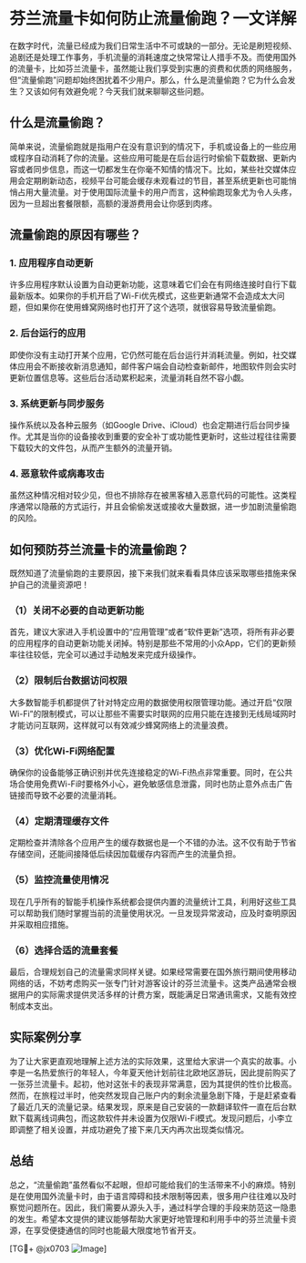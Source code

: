 # 芬兰流量卡如何防止流量偷跑？一文详解

在数字时代，流量已经成为我们日常生活中不可或缺的一部分。无论是刷短视频、追剧还是处理工作事务，手机流量的消耗速度之快常常让人措手不及。而使用国外的流量卡，比如芬兰流量卡，虽然能让我们享受到实惠的资费和优质的网络服务，但“流量偷跑”问题却始终困扰着不少用户。那么，什么是流量偷跑？它为什么会发生？又该如何有效避免呢？今天我们就来聊聊这些问题。

## 什么是流量偷跑？

简单来说，流量偷跑就是指用户在没有意识到的情况下，手机或设备上的一些应用或程序自动消耗了你的流量。这些应用可能是在后台运行时偷偷下载数据、更新内容或者同步信息，而这一切都发生在你毫不知情的情况下。比如，某些社交媒体应用会定期刷新动态，视频平台可能会缓存未观看过的节目，甚至系统更新也可能悄悄占用大量流量。对于使用国际流量卡的用户而言，这种偷跑现象尤为令人头疼，因为一旦超出套餐限额，高额的漫游费用会让你感到肉疼。

## 流量偷跑的原因有哪些？

### 1. **应用程序自动更新**
许多应用程序默认设置为自动更新功能，这意味着它们会在有网络连接时自行下载最新版本。如果你的手机开启了Wi-Fi优先模式，这些更新通常不会造成太大问题，但如果你在使用蜂窝网络时也打开了这个选项，就很容易导致流量偷跑。

### 2. **后台运行的应用**
即使你没有主动打开某个应用，它仍然可能在后台运行并消耗流量。例如，社交媒体应用会不断接收新消息通知，邮件客户端会自动检查新邮件，地图软件则会实时更新位置信息等。这些后台活动累积起来，流量消耗自然不容小觑。

### 3. **系统更新与同步服务**
操作系统以及各种云服务（如Google Drive、iCloud）也会定期进行后台同步操作。尤其是当你的设备接收到重要的安全补丁或功能性更新时，这些过程往往需要下载较大的文件包，从而产生额外的流量开销。

### 4. **恶意软件或病毒攻击**
虽然这种情况相对较少见，但也不排除存在被黑客植入恶意代码的可能性。这类程序通常以隐蔽的方式运行，并且会偷偷发送或接收大量数据，进一步加剧流量偷跑的风险。

## 如何预防芬兰流量卡的流量偷跑？

既然知道了流量偷跑的主要原因，接下来我们就来看看具体应该采取哪些措施来保护自己的流量资源吧！

### （1）关闭不必要的自动更新功能
首先，建议大家进入手机设置中的“应用管理”或者“软件更新”选项，将所有非必要的应用程序的自动更新功能关闭掉。特别是那些不常用的小众App，它们的更新频率往往较低，完全可以通过手动触发来完成升级操作。

### （2）限制后台数据访问权限
大多数智能手机都提供了针对特定应用的数据使用权限管理功能。通过开启“仅限Wi-Fi”的限制模式，可以让那些不需要实时联网的应用只能在连接到无线局域网时才能访问互联网，这样就可以有效减少蜂窝网络上的流量浪费。

### （3）优化Wi-Fi网络配置
确保你的设备能够正确识别并优先连接稳定的Wi-Fi热点非常重要。同时，在公共场合使用免费Wi-Fi时要格外小心，避免敏感信息泄露，同时也防止意外点击广告链接而导致不必要的流量消耗。

### （4）定期清理缓存文件
定期检查并清除各个应用产生的缓存数据也是一个不错的办法。这不仅有助于节省存储空间，还能间接降低后续因加载缓存内容而产生的流量负担。

### （5）监控流量使用情况
现在几乎所有的智能手机操作系统都会提供内置的流量统计工具，利用好这些工具可以帮助我们随时掌握当前的流量使用状况。一旦发现异常波动，应及时查明原因并采取相应措施。

### （6）选择合适的流量套餐
最后，合理规划自己的流量需求同样关键。如果经常需要在国外旅行期间使用移动网络的话，不妨考虑购买一张专门针对游客设计的芬兰流量卡。这类产品通常会根据用户的实际需求提供灵活多样的计费方案，既能满足日常通讯需求，又能有效控制成本支出。

## 实际案例分享

为了让大家更直观地理解上述方法的实际效果，这里给大家讲一个真实的故事。小李是一名热爱旅行的年轻人，今年夏天他计划前往北欧地区游玩，因此提前购买了一张芬兰流量卡。起初，他对这张卡的表现非常满意，因为其提供的性价比极高。然而，在旅程过半时，他突然发现自己账户内的剩余流量急剧下降，于是赶紧查看了最近几天的流量记录。结果发现，原来是自己安装的一款翻译软件一直在后台默默下载离线词典包，而这款软件并未设置为仅限Wi-Fi模式。发现问题后，小李立即调整了相关设置，并成功避免了接下来几天内再次出现类似情况。

## 总结

总之，“流量偷跑”虽然看似不起眼，但却可能给我们的生活带来不小的麻烦。特别是在使用国外流量卡时，由于语言障碍和技术限制等因素，很多用户往往难以及时察觉问题所在。因此，我们需要从源头入手，通过科学合理的手段来防范这一隐患的发生。希望本文提供的建议能够帮助大家更好地管理和利用手中的芬兰流量卡资源，在享受便捷通信的同时也能最大限度地节省开支。

[TG💪+ @jx0703 ![Image](https://github.com/user-attachments/assets/dbca1d08-cadb-493c-b0ec-ad6f7a83f270)]